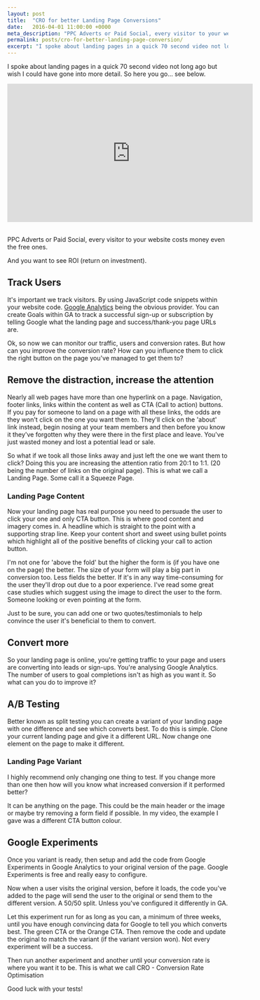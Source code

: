 ```yaml
---
layout: post
title:  "CRO for better Landing Page Conversions"
date:   2016-04-01 11:00:00 +0000
meta_description: "PPC Adverts or Paid Social, every visitor to your website costs money even the free ones. And you want to see ROI."
permalink: posts/cro-for-better-landing-page-conversion/
excerpt: "I spoke about landing pages in a quick 70 second video not long ago but wish I could have gone into more detail. So here you go. PPC Adverts or Paid Social, every visitor to your website costs money even the free ones. And you want to see ROI."
---
```


I spoke about landing pages in a quick 70 second video not long ago but wish I could have gone into more detail. So here you go... see below.

<!-- Embed -->
<div class="embed-responsive embed-responsive-16by9">
  <iframe width="560" height="315" src="https://www.youtube.com/embed/7TiqWO69jcA" frameborder="0" allowfullscreen></iframe>
</div>
<br>

<p class="lead">PPC Adverts or Paid Social, every visitor to your website costs money even the free ones.</p> 
And you want to see ROI (return on investment).

## Track Users 

It's important we track visitors. By using JavaScript code snippets within your website code. <a href="https://analytics.google.com/" target="_blank">Google Analytics</a> being the obvious provider. You can create Goals within GA to track a successful sign-up or subscription by telling Google what the landing page and success/thank-you page URLs are. 

Ok, so now we can monitor our traffic, users and conversion rates. But how can you improve the conversion rate? How can you influence them to click the right button on the page you've managed to get them to? 

## Remove the distraction, increase the attention

Nearly all web pages have more than one hyperlink on a page. Navigation, footer links, links within the content as well as CTA (Call to action) buttons. If you pay for someone to land on a page with all these links, the odds are they won't click on the one you want them to. They'll click on the 'about' link instead, begin nosing at your team members and then before you know it they've forgotten why they were there in the first place and leave. You've just wasted money and lost a potential lead or sale. 

So what if we took all those links away and just left the one we want them to click? Doing this you are increasing the attention ratio from 20:1 to 1:1. (20 being the number of links on the original page). This is what we call a Landing Page. Some call it a Squeeze Page. 

### Landing Page Content 

Now your landing page has real purpose you need to persuade the user to click your one and only CTA button. This is where good content and imagery comes in. A headline which is straight to the point with a supporting strap line. Keep your content short and sweet using bullet points which highlight all of the positive benefits of clicking your call to action button. 

I'm not one for 'above the fold' but the higher the form is (if you have one on the page) the better. The size of your form will play a big part in conversion too. Less fields the better. If it's in any way time-consuming for the user they'll drop out due to a poor experience. I've read some great case studies which suggest using the image to direct the user to the form.  Someone looking or even pointing at the form. 

Just to be sure, you can add one or two quotes/testimonials to help convince the user it's beneficial to them to convert. 

## Convert more

So your landing page is online, you're getting traffic to your page and users are converting into leads or sign-ups. You're analysing Google Analytics. The number of users to goal completions isn't as high as you want it. So what can you do to improve it? 

## A/B Testing

Better known as split testing you can create a variant of your landing page with one difference and see which converts best. 
To do this is simple. Clone your current landing page and give it a different URL. Now change one element on the page to make it different. 

### Landing Page Variant

I highly recommend only changing one thing to test. If you change more than one then how will you know what increased conversion if it performed better?

It can be anything on the page. This could be the main header or the image or maybe try removing a form field if possible. In my video, the example I gave was a different CTA button colour. 

## Google Experiments

Once you variant is ready, then setup and add the code from Google Experiments in Google Analytics to your original version of the page. Google Experiments is free and really easy to configure.

Now when a user visits the original version, before it loads, the code you've added to the page will send the user to the original or send them to the different version. A 50/50 split. Unless you've configured it differently in GA. 

Let this experiment run for as long as you can, a minimum of three weeks, until you have enough convincing data for Google to tell you which converts best. The green CTA or the Orange CTA. Then remove the code and update the original to match the variant (if the variant version won). Not every experiment will be a success. 

Then run another experiment and another until your conversion rate is where you want it to be. This is what we call CRO - Conversion Rate Optimisation 

Good luck with your tests!